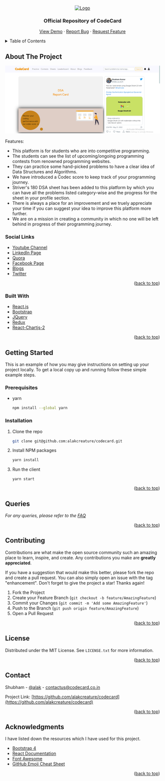<div id="top"></div>
<!--
*** Thanks for checking out the Best-README-Template. If you have a suggestion
*** that would make this better, please fork the repo and create a pull request
*** or simply open an issue with the tag "enhancement".
*** Don't forget to give the project a star!
*** Thanks again! Now go create something AMAZING! :D
-->







<!-- PROJECT LOGO -->
<br />
<div align="center">
  <a href="https://codecard.in">
    <img src="https://codecard-static.sgp1.digitaloceanspaces.com/newlogo.jpg" alt="Logo" width="80" height="80">
  </a>

  <h3 align="center">Official Repository of CodeCard</h3>

  <p align="center">
    <a href="https://codecard.in">View Demo</a>
    ·
    <a href="https://github.com/alakcreature/codecard/issues">Report Bug</a>
    ·
    <a href="https://github.com/alakcreature/codecard/issues">Request Feature</a>
  </p>
</div>



<!-- TABLE OF CONTENTS -->
<details>
  <summary>Table of Contents</summary>
  <ol>
    <li>
      <a href="#about-the-project">About The Project</a>
      <ul>
        <li><a href="#social-links">Social Links</a></li>
        <li><a href="#built-with">Built With</a></li>
      </ul>
    </li>
    <li>
      <a href="#getting-started">Getting Started</a>
      <ul>
        <li><a href="#prerequisites">Prerequisites</a></li>
        <li><a href="#installation">Installation</a></li>
      </ul>
    </li>
    <li><a href="#queries">Queries</a></li>
    <li><a href="#contributing">Contributing</a></li>
    <li><a href="#license">License</a></li>
    <li><a href="#contact">Contact</a></li>
    <li><a href="#acknowledgments">Acknowledgments</a></li>
  </ol>
</details>



<!-- ABOUT THE PROJECT -->
## About The Project

[![CodeCard Homepage Screen Shot][product-screenshot]](https://codecard.in)


Features:
* This platform is for students who are into competitive programming.
* The students can see the list of upcoming/ongoing programming contests from renowned programming websites.
* They can practice some hand-picked problems to have a clear idea of Data Structures and Algorithms.
* We have introduced a Codec score to keep track of your programming journey.
* Striver's 180 DSA sheet has been added to this platform by which you can have all the problems listed category-wise and the progress for the sheet in your profile section.
* There is always a place for an improvement and we truely appreciate your time if you can suggest your idea to improve this platform more further.
* We are on a mission in creating a community in which no one will be left behind in progress of their programming journey.

### Social Links

* [Youtube Channel][youtube-channel]
* [LinkedIn Page][linkedin-page]
* [Quora][quora-link]
* [Facebook Page][facebook-url]
* [Blogs][codecard-blogs]
* [Twitter][twitter-page]




<p align="right">(<a href="#top">back to top</a>)</p>



### Built With


* [React.js](https://reactjs.org/)
* [Bootstrap](https://getbootstrap.com)
* [JQuery](https://jquery.com)
* [Redux](https://redux.js.org/)
* [React-Chartjs-2](https://www.npmjs.com/package/react-chartjs-2)

<p align="right">(<a href="#top">back to top</a>)</p>



<!-- GETTING STARTED -->
## Getting Started

This is an example of how you may give instructions on setting up your project locally.
To get a local copy up and running follow these simple example steps.

### Prerequisites

* yarn
  ```sh
  npm install --global yarn
  ```

### Installation


1. Clone the repo
   ```sh
   git clone git@github.com:alakcreature/codecard.git
   ```
3. Install NPM packages
   ```sh
   yarn install
   ```
4. Run the client
   ```
   yarn start   
   ```

<p align="right">(<a href="#top">back to top</a>)</p>



<!-- Queries -->
## Queries

_For any queries, please refer to the [FAQ](https://codecard.in/faq)_

<p align="right">(<a href="#top">back to top</a>)</p>



<!-- CONTRIBUTING -->
## Contributing

Contributions are what make the open source community such an amazing place to learn, inspire, and create. Any contributions you make are **greatly appreciated**.

If you have a suggestion that would make this better, please fork the repo and create a pull request. You can also simply open an issue with the tag "enhancement".
Don't forget to give the project a star! Thanks again!

1. Fork the Project
2. Create your Feature Branch (`git checkout -b feature/AmazingFeature`)
3. Commit your Changes (`git commit -m 'Add some AmazingFeature'`)
4. Push to the Branch (`git push origin feature/AmazingFeature`)
5. Open a Pull Request

<p align="right">(<a href="#top">back to top</a>)</p>



<!-- LICENSE -->
## License

Distributed under the MIT License. See `LICENSE.txt` for more information.

<p align="right">(<a href="#top">back to top</a>)</p>



<!-- CONTACT -->
## Contact

Shubham - [@alak](https://www.linkedin.com/in/subham-kumar-88593814a/) - contactus@codecard.co.in

Project Link: [https://github.com/alakcreature/codecard](https://github.com/alakcreature/codecard)

<p align="right">(<a href="#top">back to top</a>)</p>



<!-- ACKNOWLEDGMENTS -->
## Acknowledgments

I have listed down the resources which I have used for this project.


* [Bootstrap 4](https://getbootstrap.com/docs/4.0/getting-started/introduction/)
* [React Documentation](https://reactjs.org/docs/getting-started.html)
* [Font Awesome](https://fontawesome.com)
* [GitHub Emoji Cheat Sheet](https://www.webpagefx.com/tools/emoji-cheat-sheet) 

<p align="right">(<a href="#top">back to top</a>)</p>



<!-- MARKDOWN LINKS & IMAGES -->
<!-- https://www.markdownguide.org/basic-syntax/#reference-style-links -->
[contributors-shield]: https://img.shields.io/github/contributors/othneildrew/Best-README-Template.svg?style=for-the-badge
[contributors-url]: https://github.com/alakcreature/codecard/graphs/contributors
[forks-shield]: https://img.shields.io/github/forks/othneildrew/Best-README-Template.svg?style=for-the-badge
[forks-url]: https://github.com/alakcreature/codecard/network/members
[stars-shield]: https://img.shields.io/github/stars/othneildrew/Best-README-Template.svg?style=for-the-badge
[stars-url]: https://github.com/alakcreature/codecard/stargazers
[issues-shield]: https://img.shields.io/github/issues/othneildrew/Best-README-Template.svg?style=for-the-badge
[issues-url]: https://github.com/othneildrew/Best-README-Template/issues
[license-shield]: https://img.shields.io/github/license/othneildrew/Best-README-Template.svg?style=for-the-badge
[license-url]: https://github.com/alakcreature/codecard/blob/main/LICENSE
[linkedin-shield]: https://img.shields.io/badge/-LinkedIn-black.svg?style=for-the-badge&logo=linkedin&colorB=555
[linkedin-url]: https://linkedin.com/in/subham-kumar-88593814a/
[product-screenshot]: src/pages/static/codecard_homepage.png
[linkedin-page]: https://www.linkedin.com/company/codecard
[youtube-channel]: https://www.youtube.com/channel/UCoWPZGojQB9elA9kXHbtJFw
[quora-link]: https://www.quora.com/profile/CodeCard-Official-1
[facebook-url]: https://www.facebook.com/codecardofficial
[codecard-blogs]: https://blogs.codecard.co.in
[twitter-page]: https://twitter.com/codecardoffcl


